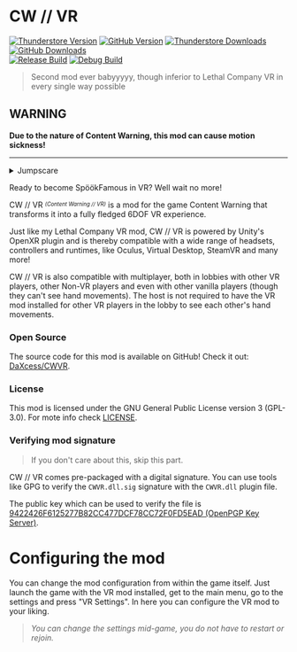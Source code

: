 # CW // VR

[![Thunderstore Version](https://img.shields.io/thunderstore/v/DaXcess/CWVR?style=for-the-badge&logo=thunderstore&logoColor=white)](https://thunderstore.io/c/content-warning/p/DaXcess/CWVR)
[![GitHub Version](https://img.shields.io/github/v/release/DaXcess/CWVR?style=for-the-badge&logo=github)](https://github.com/DaXcess/CWVR/releases/latest)
[![Thunderstore Downloads](https://img.shields.io/thunderstore/dt/DaXcess/CWVR?style=for-the-badge&logo=thunderstore&logoColor=white)](https://thunderstore.io/c/content-warning/p/DaXcess/CWVR)
[![GitHub Downloads](https://img.shields.io/github/downloads/DaXcess/CWVR/total?style=for-the-badge&logo=github)](https://github.com/DaXcess/CWVR/releases/latest)
<br/>
[![Release Build](https://img.shields.io/github/actions/workflow/status/DaXcess/CWVR/build-release.yaml?branch=main&style=for-the-badge&label=RELEASE)](https://github.com/DaXcess/CWVR/actions/workflows/build-release.yaml)
[![Debug Build](https://img.shields.io/github/actions/workflow/status/DaXcess/CWVR/build-debug.yaml?branch=dev&style=for-the-badge&label=DEBUG)](https://github.com/DaXcess/CWVR/actions/workflows/build-debug.yaml)

> Second mod ever babyyyyy, though inferior to Lethal Company VR in every single way possible

## WARNING
 
**Due to the nature of Content Warning, this mod can cause motion sickness!**

---

<details>
    <summary>Jumpscare</summary>
    <img alt="The Creature" src="https://github.com/DaXcess/CWVR/assets/46288749/69ad67bb-d183-4cfd-812a-6fb84a574c6b" />
</details>

Ready to become SpöökFamous in VR? Well wait no more!

CW // VR _<sup><sub>(Content Warning // VR)</sub></sup>_ is a mod for the game Content Warning that transforms it into a fully fledged 6DOF VR experience.

Just like my Lethal Company VR mod, CW // VR is powered by Unity's OpenXR plugin and is thereby compatible with a wide range of headsets, controllers and runtimes, like Oculus, Virtual Desktop, SteamVR and many more!

CW // VR is also compatible with multiplayer, both in lobbies with other VR players, other Non-VR players and even with other vanilla players (though they can't see hand movements). The host is not required to have the VR mod installed for other VR players in the lobby to see each other's hand movements.

### Open Source

The source code for this mod is available on GitHub! Check it out: [DaXcess/CWVR](https://github.com/DaXcess/CWVR).

### License

This mod is licensed under the GNU General Public License version 3 (GPL-3.0). For mote info check [LICENSE](https://github.com/DaXcess/CWVR/blob/main/LICENSE).

### Verifying mod signature

> If you don't care about this, skip this part.

CW // VR comes pre-packaged with a digital signature. You can use tools like GPG to verify the `CWVR.dll.sig` signature with the `CWVR.dll` plugin file.

The public key which can be used to verify the file is [9422426F6125277B82CC477DCF78CC72F0FD5EAD (OpenPGP Key Server)](https://keys.openpgp.org/vks/v1/by-fingerprint/9422426F6125277B82CC477DCF78CC72F0FD5EAD).

# Configuring the mod

You can change the mod configuration from within the game itself. Just launch the game with the VR mod installed, get to the main menu, go to the settings and press "VR Settings". In here you can configure the VR mod to your liking.

> _You can change the settings mid-game, you do not have to restart or rejoin._


